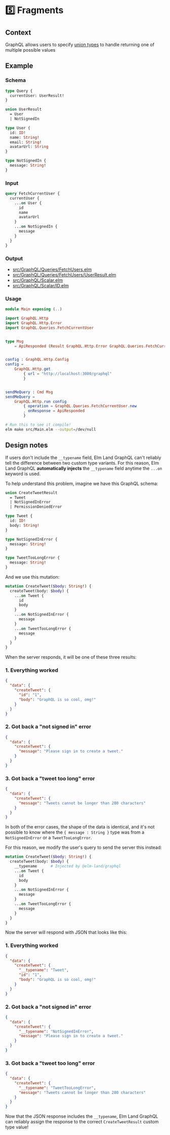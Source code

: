 # 5️⃣ Fragments

## Context

GraphQL allows users to specify [union types](https://graphql.org/learn/schema/#union-types) to handle returning one of multiple possible values

## Example

### Schema

```graphql
type Query {
  currentUser: UserResult!
}

union UserResult
  = User
  | NotSignedIn

type User {
  id: ID!
  name: String!
  email: String!
  avatarUrl: String
}

type NotSignedIn {
  message: String!
}
```

### Input

```graphql
query FetchCurrentUser {
  currentUser {
    ...on User {
      id
      name
      avatarUrl
    }
    ...on NotSignedIn {
      message
    }
  }
}
```

### Output

- [src/GraphQL/Queries/FetchUsers.elm](src/GraphQL/Queries/FetchUsers.elm)
- [src/GraphQL/Queries/FetchUsers/UserResult.elm](src/GraphQL/Queries/FetchUsers/UserResult.elm)
- [src/GraphQL/Scalar.elm](src/GraphQL/Scalar.elm)
- [src/GraphQL/Scalar/ID.elm](src/GraphQL/Scalar/ID.elm)

### Usage

```elm
module Main exposing (..)

import GraphQL.Http
import GraphQL.Http.Error
import GraphQL.Queries.FetchCurrentUser


type Msg
    = ApiResponded (Result GraphQL.Http.Error GraphQL.Queries.FetchCurrentUser.Data)


config : GraphQL.Http.Config
config =
    GraphQL.Http.get
        { url = "http://localhost:3000/graphql"
        }


sendMeQuery : Cmd Msg
sendMeQuery =
    GraphQL.Http.run config
        { operation = GraphQL.Queries.FetchCurrentUser.new
        , onResponse = ApiResponded
        }

```

```bash
# Run this to see it compile!
elm make src/Main.elm --output=/dev/null
```

## Design notes

If users don't include the `__typename` field, Elm Land GraphQL can't reliably tell the difference between two custom type variants. For this reason, Elm Land GraphQL __automatically injects__ the `__typename` field anytime the `...on` keyword is used.

To help understand this problem, imagine we have this GraphQL schema:

```graphql
union CreateTweetResult
  = Tweet
  | NotSignedInError
  | PermissionDeniedError

type Tweet {
  id: ID!
  body: String!
}

type NotSignedInError {
  message: String!
}

type TweetTooLongError {
  message: String!
}
```

And we use this mutation:

```graphql
mutation CreateTweet($body: String!) {
  createTweet(body: $body) {
    ...on Tweet {
      id
      body
    }
    ...on NotSignedInError {
      message
    }
    ...on TweetTooLongError {
      message
    }
  }
}
```

When the server responds, it will be one of these three results:

### 1. Everything worked

```json
{
  "data": {
    "createTweet": {
      "id": "1",
      "body": "GraphQL is so cool, omg!"
    }
  }
}
```

### 2. Got back a "not signed in" error

```json
{
  "data": {
    "createTweet": {
      "message": "Please sign in to create a tweet."
    }
  }
}
```

### 3. Got back a "tweet too long" error

```json
{
  "data": {
    "createTweet": {
      "message": "Tweets cannot be longer than 280 characters"
    }
  }
}
```

In both of the error cases, the shape of the data is identical, and it's not possible to know where the `{ message : String }` type was from a `NotSignedInError` or a `TweetTooLongError`.

For this reason, we modify the user's query to send the server this instead:

```graphql
mutation CreateTweet($body: String!) {
  createTweet(body: $body) {
    __typename      # Injected by @elm-land/graphql
    ...on Tweet {
      id
      body
    }
    ...on NotSignedInError {
      message
    }
    ...on TweetTooLongError {
      message
    }
  }
}
```

Now the server will respond with JSON that looks like this:


### 1. Everything worked

```json
{
  "data": {
    "createTweet": {
      "__typename": "Tweet",
      "id": "1",
      "body": "GraphQL is so cool, omg!"
    }
  }
}
```

### 2. Got back a "not signed in" error

```json
{
  "data": {
    "createTweet": {
      "__typename": "NotSignedInError",
      "message": "Please sign in to create a tweet."
    }
  }
}
```

### 3. Got back a "tweet too long" error

```json
{
  "data": {
    "createTweet": {
      "__typename": "TweetTooLongError",
      "message": "Tweets cannot be longer than 280 characters"
    }
  }
}
```

Now that the JSON response includes the `__typename`, Elm Land GraphQL can reliably assign the response to the correct `CreateTweetResult` custom type value!